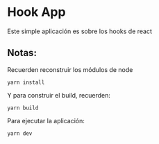 # Hook App

Este simple aplicación es sobre los hooks de react

## Notas:

Recuerden reconstruir los módulos de node

`yarn install`

Y para construir el build, recuerden:

`yarn build`

Para ejecutar la aplicación:

`yarn dev`
